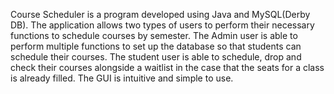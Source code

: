 Course Scheduler is a program developed using Java and MySQL(Derby DB).
The application allows two types of users to perform their necessary functions to schedule courses by semester. 
The Admin user is able to perform multiple functions to set up the database so that students can schedule their courses. 
The student user is able to schedule, drop and check their courses alongside a waitlist in the case that the seats for a class is already filled.
The GUI is intuitive and simple to use.
